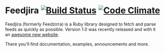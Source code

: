 # Feedjira [![Build Status][travis-badge]][travis] [![Code Climate][code-climate-badge]][code-climate]

[travis-badge]: https://travis-ci.org/feedjira/feedjira.png
[travis]: http://travis-ci.org/feedjira/feedjira
[code-climate-badge]: https://codeclimate.com/github/feedjira/feedjira.png
[code-climate]: https://codeclimate.com/github/feedjira/feedjira

Feedjira (formerly Feedzirra) is a Ruby library designed to fetch and parse
feeds as quickly as possible. Version 1.0 was recently released and with it an
[awesome new website][f].

[f]: http://feedjira.com

There you'll find documentation, examples, announcements and more.

